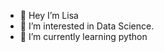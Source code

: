- 👋 Hey I’m Lisa
- 👀 I’m interested in Data Science.
- 🌱 I’m currently learning python
<!---
Lisa5960/Lisa5960 is a ✨ special ✨ repository because its `README.md` (this file) appears on your GitHub profile.
You can click the Preview link to take a look at your changes.
--->
